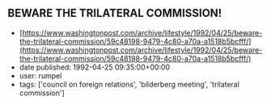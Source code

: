 ## BEWARE THE TRILATERAL COMMISSION!
 - [https://www.washingtonpost.com/archive/lifestyle/1992/04/25/beware-the-trilateral-commission/59c48198-9479-4c80-a70a-a1518b5bcfff/](https://www.washingtonpost.com/archive/lifestyle/1992/04/25/beware-the-trilateral-commission/59c48198-9479-4c80-a70a-a1518b5bcfff/)
 - date published: 1992-04-25 09:35:00+00:00
 - user: rumpel
 - tags: ['council on foreign relations', 'bilderberg meeting', 'trilateral commission']

